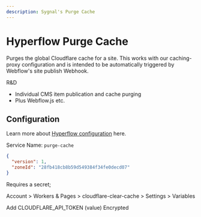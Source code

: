 ```yaml
---
description: Sygnal's Purge Cache
---
```


# Hyperflow Purge Cache

Purges the global Cloudflare cache for a site.  This works with our caching-proxy configuration and is intended to be automatically triggered by Webflow's site publish Webhook.&#x20;

R\&D&#x20;

* Individual CMS item publication and cache purging
* Plus Webflow.js etc.&#x20;





## Configuration

Learn more about [Hyperflow configuration](about/configure.md) here.

Service Name: `purge-cache`&#x20;

```json
{
  "version": 1, 
  "zoneId": "28fb418cb8b59d549384f34fe0decd07" 
}
```

Requires a secret;&#x20;

Account > Workers & Pages > cloudflare-clear-cache > Settings > Variables

Add CLOUDFLARE\_API\_TOKEN (value) Encrypted



